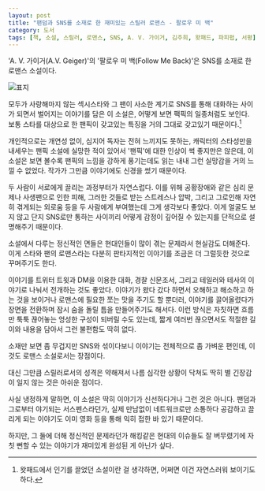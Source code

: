 ```yaml
---
layout: post
title: "팬덤과 SNS를 소재로 한 재미있는 스릴러 로맨스 - 팔로우 미 백"
category: 도서
tags: [책, 소설, 스릴러, 로맨스, SNS, A. V. 가이거, 김주희, 왓패드, 파피펍, 서평]
---
```


'A. V. 가이거(A.V. Geiger)'의
'팔로우 미 백(Follow Me Back)'은
SNS를 소재로 한 로맨스 소설이다.

![표지](https://lh3.googleusercontent.com/MBz4nAXfeXSdQ9frwZOKjr8zQkyoyXfrnY8bJ9TEqqz7GGKFVfLYJgpHRtIJeY9lxf2Rd7E0l-8K4Q=s480)

모두가 사랑해마지 않는 섹시스타와 그 팬이
사소한 계기로 SNS를 통해 대화하는 사이가 되면서 벌어지는 이야기를 담은 이 소설은,
어떻게 보면 팩픽의 일종처럼도 보인다.
보통 스타를 대상으로 한 팬픽이 갖고있는 특징을 거의 그대로 갖고있기 때문이다.[^1]

[^1]: 왓패드에서 인기를 끌었던 소설이란 걸 생각하면, 어쩌면 이건 자연스러워 보이기도 하다.

개인적으로는 개연성 없이, 심지어 독자는 전혀 느끼지도 못하는,
캐릭터의 스타성만을 내세우는 팬픽 소설에 실망한 적이 있어서
'팬픽'에 대한 인상이 썩 좋지만은 않은데,
이 소설은 보면 볼수록 팬픽의 느낌을 강하게 풍기는데도 읽는 내내 그런 실망감을 거의 느낄 수 없었다.
작가가 그만큼 이야기에도 신경을 썼기 때문이다.

두 사람이 서로에게 끌리는 과정부터가 자연스럽다.
이를 위해 공황장애와 같은 심리 문제나 사생팬으로 인한 피해,
그러한 것들로 받는 스트레스나 압박,
그리고 그로인해 자연히 겪게되는 외로움 등을 두 사람에게 부여했는데
그게 생각보다 좋았다.
이게 얼굴도 보지 않고 단지 SNS로만 통하는 사이끼리 어떻게 감정이 깊어질 수 있는지를 단적으로 설명해주기 때문이다.

소설에서 다루는 정신적인 면들은 현대인들이 많이 겪는 문제라서 현실감도 더해준다.
이게 스타와 팬의 로맨스라는 다분히 판타지적인 이야기를
조금은 더 그럴듯한 것으로 꾸며주기도 한다.

이야기를 트위터 트윗과 DM을 이용한 대화,
경찰 신문조서,
그리고 테일러와 테사의 이야기로 나눠서 전개하는 것도 좋았다.
이야기가 왔다 갔다 하면서 오해하고 해소하고 하는 것을 보이거나
로맨스에 필요한 쪼는 맛을 주기도 할 뿐더러,
이야기를 끌어올렸다가 장면을 전환하며 잠시 숨을 돌릴 틈을 만들어주기도 해서다.
이런 방식은 자칫하면 흐름만 툭툭 끊어놓는 엉성한 구성이 되버릴 수도 있는데,
짧게 여러번 끊으면서도 적절한 길이와 내용을 담아서 그런 불편함도 딱히 없다.

소재만 보면 좀 무겁지만 SNS와 섞이다보니 이야기는 전체적으로 좀 가벼운 편인데,
이것도 로맨스 소설로서는 장점이다.

대신 그만큼 스릴러로서의 성격은 약해져서
나름 심각한 상황이 닥쳐도 딱히 별 긴장감이 일지 않는 것은 아쉬운 점이다.

사실 냉정하게 말하면,
이 소설은 딱히 이야기가 신선하다거나 그런 것은 아니다.
팬덤과 그로부터 야기되는 서스펜스라던가,
실제 만남없이 네트워크로만 소통하다 공감하고 끌리게 되는 이야기도
이미 영화 등을 통해 익히 접한 바 있기 때문이다.

하지만, 그 둘에 더해 정신적인 문제라던가 해킹같은 현대의 이슈들도 잘 버무렸기에
자칫 뻔할 수 있는 이야기가 재미있게 완성된 게 아닌가 싶다.
